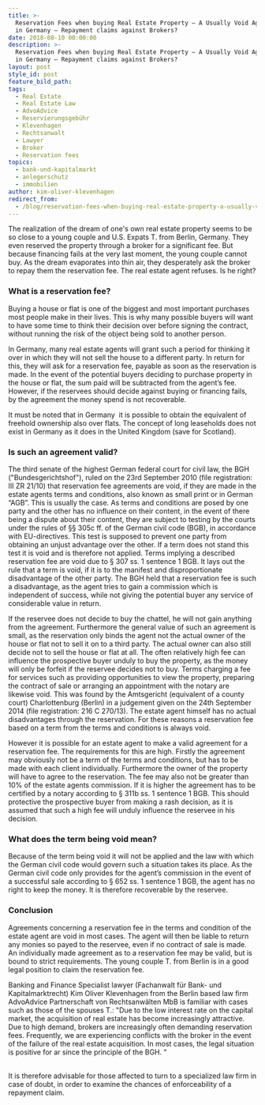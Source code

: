 ```yaml
---
title: >-
  Reservation Fees when buying Real Estate Property – A Usually Void Agreement
  in Germany – Repayment claims against Brokers?
date: 2018-08-10 00:00:00
description: >-
  Reservation Fees when buying Real Estate Property – A Usually Void Agreement
  in Germany – Repayment claims against Brokers?
layout: post
style_id: post
feature_bild_path:
tags:
  - Real Estate
  - Real Estate Law
  - AdvoAdvice
  - Reservierungsgebühr
  - Klevenhagen
  - Rechtsanwalt
  - Lawyer
  - Broker
  - Reservation fees
topics:
  - bank-und-kapitalmarkt
  - anlegerschutz
  - immobilien
author: kim-oliver-klevenhagen
redirect_from:
  - /blog/reservation-fees-when-buying-real-estate-property-a-usually-void-agreement-in-germany-repayment-claims-against-brokers/
---
```


The realization of the dream of one's own real estate property seems to be so close to a young couple and U.S. Expats T. from Berlin, Germany. They even reserved the property through a broker for a significant fee. But because financing fails at the very last moment, the young couple cannot buy. As the dream evaporates into thin air, they desperately ask the broker to repay them the reservation fee. The real estate agent refuses. Is he right?

### What is a reservation fee?

Buying a house or flat is one of the biggest and most important purchases most people make in their lives. This is why many possible buyers will want to have some time to think their decision over before signing the contract, without running the risk of the object being sold to another person.

In Germany, many real estate agents will grant such a period for thinking it over in which they will not sell the house to a different party. In return for this, they will ask for a reservation fee, payable as soon as the reservation is made. In the event of the potential buyers deciding to purchase property in the house or flat, the sum paid will be subtracted from the agent’s fee. However, if the reservees should decide against buying or financing fails, by the agreement the money spend is not recoverable.

It must be noted that in Germany  it is possible to obtain the equivalent of freehold ownership also over flats. The concept of long leaseholds does not exist in Germany as it does in the United Kingdom (save for Scotland).

### Is such an agreement valid?

The third senate of the highest German federal court for civil law, the BGH ("Bundesgerichtshof"), ruled on the 23rd September 2010 (file registration: III ZR 21/10) that reservation fee agreements are void, if they are made in the estate agents terms and conditions, also known as small print or in German “AGB”. This is usually the case. As terms and conditions are posed by one party and the other has no influence on their content, in the event of there being a dispute about their content, they are subject to testing by the courts under the rules of §§ 305c ff. of the German civil code (BGB), in accordance with EU-directives. This test is supposed to prevent one party from obtaining an unjust advantage over the other. If a term does not stand this test it is void and is therefore not applied. Terms implying a described reservation fee are void due to § 307 ss. 1 sentence 1 BGB. It lays out the rule that a term is void, if it is to the manifest and disproportionate disadvantage of the other party. The BGH held that a reservation fee is such a disadvantage, as the agent tries to gain a commission which is independent of success, while not giving the potential buyer any service of considerable value in return.

If the reservee does not decide to buy the chattel, he will not gain anything from the agreement. Furthermore the general value of such an agreement is small, as the reservation only binds the agent not the actual owner of the house or flat not to sell it on to a third party. The actual owner can also still decide not to sell the house or flat at all. The often relatively high fee can influence the prospective buyer unduly to buy the property, as the money will only be forfeit if the reservee decides not to buy. Terms charging a fee for services such as providing opportunities to view the property, preparing the contract of sale or arranging an appointment with the notary are likewise void. This was found by the Amtsgericht (equivalent of a county court) Charlottenburg (Berlin) in a judgement given on the 24th September 2014 (file registration: 216 C 270/13). The estate agent himself has no actual disadvantages through the reservation. For these reasons a reservation fee based on a term from the terms and conditions is always void.

However it is possible for an estate agent to make a valid agreement for a reservation fee. The requirements for this are high. Firstly the agreement may obviously not be a term of the terms and conditions, but has to be made with each client individually. Furthermore the owner of the property will have to agree to the reservation. The fee may also not be greater than 10% of the estate agents commission. If it is higher the agreement has to be certified by a notary according to § 311b ss. 1 sentence 1 BGB. This should protective the prospective buyer from making a rash decision, as it is assumed that such a high fee will unduly influence the reservee in his decision.

### What does the term being void mean?

Because of the term being void it will not be applied and the law with which the German civil code would govern such a situation takes its place. As the German civil code only provides for the agent’s commission in the event of a successful sale according to § 652 ss. 1 sentence 1 BGB, the agent has no right to keep the money. It is therefore recoverable by the reservee.

### Conclusion

Agreements concerning a reservation fee in the terms and condition of the estate agent are void in most cases. The agent will then be liable to return any monies so payed to the reservee, even if no contract of sale is made. An individually made agreement as to a reservation fee may be valid, but is bound to strict requirements. The young couple T. from Berlin is in a good legal position to claim the reservation fee.

Banking and Finance Specialist lawyer (Fachanwalt für Bank- und Kapitalmarktrecht) Kim Oliver Klevenhagen from the Berlin based law firm AdvoAdvice Partnerschaft von Rechtsanwälten MbB is familiar with cases such as those of the spouses T.: "Due to the low interest rate on the capital market, the acquisition of real estate has become increasingly attractive. Due to high demand, brokers are increasingly often demanding reservation fees. Frequently, we are experiencing conflicts with the broker in the event of the failure of the real estate acquisition. In most cases, the legal situation is positive for ar since the principle of the BGH. "

<br>It is therefore advisable for those affected to turn to a specialized law firm in case of doubt, in order to examine the chances of enforceability of a repayment claim.